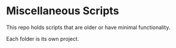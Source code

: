 # Miscellaneous Scripts

This repo holds scripts that are older or have minimal functionality.

Each folder is its own project.
